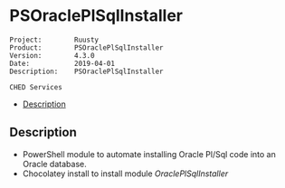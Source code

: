 # PSOraclePlSqlInstaller <!-- omit in toc --> #

~~~
Project:        Ruusty
Product:        PSOraclePlSqlInstaller
Version:        4.3.0
Date:           2019-04-01
Description:    PSOraclePlSqlInstaller

CHED Services
~~~

<a name="TOC"></a>

- [Description](#description)

## Description ##

- PowerShell module to automate installing Oracle Pl/Sql code into an Oracle database.
- Chocolatey install to install module _OraclePlSqlInstaller_

